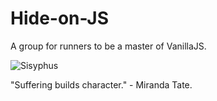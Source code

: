 # Hide-on-JS
A group for runners to be a master of VanillaJS.  

![Sisyphus](https://user-images.githubusercontent.com/46026674/87685477-6591f780-c7be-11ea-8787-1c2eef93ce4e.png)

"Suffering builds character." - Miranda Tate.
